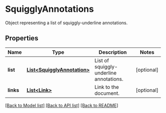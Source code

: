 ﻿
# SquigglyAnnotations
Object representing a list of squiggly-underline annotations.

## Properties
Name | Type | Description | Notes
------------ | ------------- | ------------- | -------------
**list** | [**List&lt;SquigglyAnnotation&gt;**](SquigglyAnnotation.md) | List of squiggly-underline annotations. | [optional]
**links** | [**List&lt;Link&gt;**](Link.md) | Link to the document. | [optional]


[[Back to Model list]](../../README.md#documentation-for-models) [[Back to API list]](../../README.md#documentation-for-api-endpoints) [[Back to README]](../../README.md)


